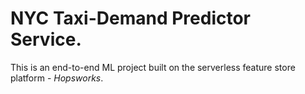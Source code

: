 # NYC Taxi-Demand Predictor Service.

This is an end-to-end ML project built on the serverless feature store platform - *Hopsworks*. 